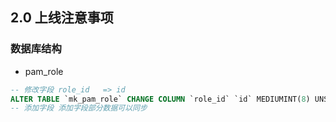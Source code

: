 ## 2.0 上线注意事项
### 数据库结构
- pam_role

```sql
-- 修改字段 role_id   => id
ALTER TABLE `mk_pam_role` CHANGE COLUMN `role_id` `id` MEDIUMINT(8) UNSIGNED NOT NULL AUTO_INCREMENT FIRST;
-- 添加字段 添加字段部分数据可以同步
```
